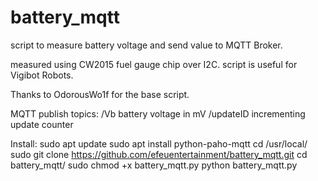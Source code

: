 # battery_mqtt

script to measure battery voltage and send value to MQTT Broker.

measured using CW2015 fuel gauge chip over I2C.
script is useful for Vigibot Robots.

Thanks to OdorousWo1f for the base script.

MQTT publish topics:
<hostname>/Vb 		battery voltage in mV
<hostname>/updateID	incrementing update counter

Install:
sudo apt update
sudo apt install python-paho-mqtt
cd /usr/local/
sudo git clone https://github.com/efeuentertainment/battery_mqtt.git
cd battery_mqtt/
sudo chmod +x battery_mqtt.py
python battery_mqtt.py
